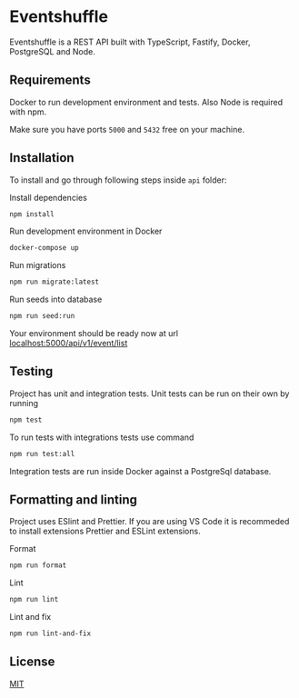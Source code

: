 # Eventshuffle

Eventshuffle is a REST API built with TypeScript, Fastify, Docker, PostgreSQL and Node.

## Requirements

Docker to run development environment and tests. Also Node is required with npm.

Make sure you have ports `5000` and `5432` free on your machine.

## Installation

To install and go through following steps inside `api` folder:

Install dependencies

```bash
npm install
```

Run development environment in Docker

```bash
docker-compose up
```

Run migrations

```bash
npm run migrate:latest
```

Run seeds into database

```bash
npm run seed:run
```

Your environment should be ready now at url [localhost:5000/api/v1/event/list](localhost:5000/api/v1/event/list)

## Testing

Project has unit and integration tests. Unit tests can be run on their own by running

```bash
npm test
```

To run tests with integrations tests use command

```bash
npm run test:all
```

Integration tests are run inside Docker against a PostgreSql database.

## Formatting and linting

Project uses ESlint and Prettier. If you are using VS Code it is recommeded to install extensions Prettier and ESLint extensions.

Format

```bash
npm run format
```

Lint

```bash
npm run lint
```

Lint and fix

```bash
npm run lint-and-fix
```

## License

[MIT](https://choosealicense.com/licenses/mit/)
